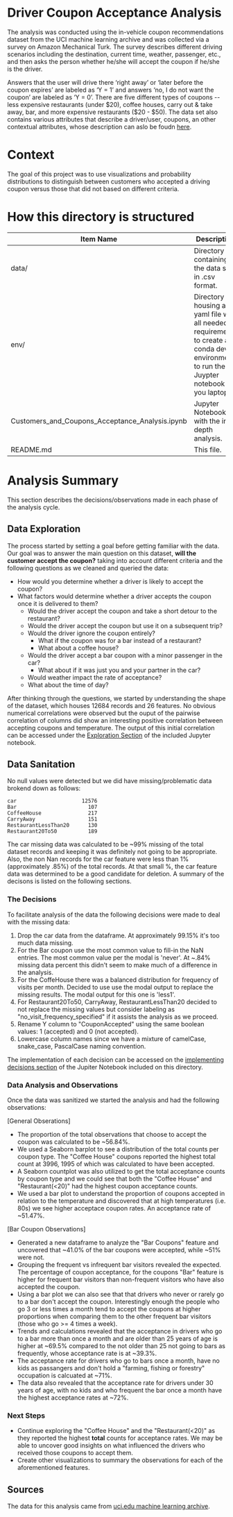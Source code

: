 # Driver Coupon Acceptance Analysis
The analysis was conducted using the in-vehicle coupon recommendations dataset from the UCI machine learning archive and was collected via a survey on Amazon Mechanical Turk. The survey describes different driving scenarios including the destination, current time, weather, passenger, etc., and then asks the person whether he/she will accept the coupon if he/she is the driver. 

Answers that the user will drive there ‘right away’ or ‘later before the coupon expires’ are labeled as ‘Y = 1’ and answers ‘no, I do not want the coupon’ are labeled as ‘Y = 0’. There are five different types of coupons -- less expensive restaurants (under $20), coffee houses, carry out & take away, bar, and more expensive restaurants ($20 - $50). The data set also contains various attributes that describe a driver/user, coupons, an other contextual attributes, whose description can aslo be foudn [here](https://archive.ics.uci.edu/ml/datasets/in-vehicle+coupon+recommendation#).


# Context
The goal of this project was to use visualizations and probability distributions to distinguish between customers who accepted a driving coupon versus those that did not based on different criteria.


# How this directory is structured 

| Item Name     | Description   |
| ------------- | ------------- |
| data/         | Directory containing the data set in .csv format. |
| env/          | Directory housing a yaml file with all needed requirements to create a conda dev environment to run the Juypter notebook on you laptop. |
| Customers_and_Coupons_Acceptance_Analysis.ipynb       | Jupyter Notebook with the in-depth analysis. |
| README.md     | This file. |

# Analysis Summary
This section describes the decisions/observations made in each phase of the analysis cycle.

## Data Exploration
The process started by setting a goal before getting familiar with the data. Our goal was to answer the main question on this dataset, **will the customer accept the coupon?** taking into account different criteria and the following questions as we cleaned and queried the data:

* How would you determine whether a driver is likely to accept the coupon?
* What factors would determine whether a driver accepts the coupon once it is delivered to them?
    * Would the driver accept the coupon and take a short detour to the restaurant?
    * Would the driver accept the coupon but use it on a subsequent trip?
    * Would the driver ignore the coupon entirely?
        * What if the coupon was for a bar instead of a restaurant?
        * What about a coffee house?
    * Would the driver accept a bar coupon with a minor passenger in the car?
        * What about if it was just you and your partner in the car?
    * Would weather impact the rate of acceptance?
    * What about the time of day?

After thinking through the questions, we started by understanding the shape of the dataset, which houses 12684 records and 26 features. No obvious numerical correlations were observed but the ouput of the pairwise correlation of columns did show an interesting positive correlation between accepting coupons and temperature. The output of this initial correlation can be accessed under the [Exploration Section](http://localhost:8888/notebooks/Customers_and_Coupons_Acceptance_Analysis.ipynb#Data-Exploration) of the included Jupyter notebook.

## Data Sanitation
No null values were detected but we did have missing/problematic data brokend down as follows:
```
car                     12576
Bar                       107
CoffeeHouse               217
CarryAway                 151
RestaurantLessThan20      130
Restaurant20To50          189
```
The car missing data was calculated to be ~99% missing of the total dataset records and keeping it was definitely not going to be appropriate. Also, the non Nan records for the car feature were less than 1% (approximately .85%) of the total records. At that small %, the car feature data was determined to be a good candidate for deletion. A summary of the decisons is listed on the following sections.

### The Decisions
To facilitate analysis of the data the following decisions were made to deal with the missing data:

1. Drop the car data from the dataframe. At approximately 99.15% it's too much data missing.
2. For the Bar coupon use the most common value to fill-in the NaN entries. The most common value per the modal is 'never'. At ~.84% missing data percent this didn't seem to make much of a difference in the analysis.
3. For the CoffeHouse there was a balanced distribution for frequency of visits per month. Decided to use use the modal output to replace the missing results. The modal output for this one is 'less1'.
4. For Restaurant20To50, CarryAway, RestaurantLessThan20 decided to not replace the missing values but consider labeling as "no_visit_frequency_specified" if it assists the analysis as we proceed.
5. Rename Y column to "CouponAccepted" using the same boolean values: 1 (accepted) and 0 (not accepted).
6. Lowercase column names since we have a mixture of camelCase, snake_case, PascalCase naming convention.

The implementation of each decision can be accessed on the [implementing decisions section](http://localhost:8888/notebooks/Customers_and_Coupons_Acceptance_Analysis.ipynb#Implementing-the-decisions) of the Jupiter Notebook included on this directory.

### Data Analysis and Observations
Once the data was sanitized we started the analysis and had the following observations:

[General Obserations]
* The proportion of the total observations that choose to accept the coupon was calculated to be ~56.84%. 
* We used a Seaborn barplot to see a distribution of the total counts per coupon type. The "Coffee House" coupons reported the highest total count at 3996, 1995 of which was calculated to have been accepted.
* A Seaborn countplot was also utilized to get the total acceptance counts by coupon type and we could see that both the "Coffee House" and "Restaurant(<20)" had the highest coupon acceptance counts.
* We used a bar plot to understand the proportion of coupons accepted in relation to the temperature and discovered that at high temperatures (i.e. 80s) we see higher acceptace coupon rates. An acceptance rate of ~51.47%.

[Bar Coupon Observations]
* Generated a new dataframe to analyze the "Bar Coupons" feature and uncovered that ~41.0% of the bar coupons were accepted, while ~51% were not.
* Grouping the frequent vs infrequent bar visitors revealed the expected. The percentage of coupon acceptance, for the coupons "Bar" feature is higher for frequent bar visitors than non-frequent visitors who have also accepted the coupon.
*  Using a bar plot we can also see that that drivers who never or rarely go to a bar don't accept the coupon. Interestingly enough the people who go 3 or less times a month tend to accept the coupons at higher proportions when comparing them to the other frequent bar visitors (those who go >= 4 times a week). 
* Trends and calculations revealed that the acceptance in drivers who go to a bar more than once a month and are older than 25 years of age is higher at ~69.5% compared to the not older than 25 not going to bars as frequently, whose acceptance rate is at ~39.3%.
* The acceptance rate for drivers who go to bars once a month, have no kids as passangers and don't hold a "farming, fishing or forestry" occupation is calcuated at ~71%.
* The data also revealed that the acceptance rate for drivers under 30 years of age, with no kids and who frequent the bar once a month have the highest acceptance rates at ~72%.


### Next Steps
* Continue exploring the "Coffee House" and the "Restaurant(<20)" as they reported the highest **total** counts for acceptance rates. We may be able to uncover good insights on what influenced the drivers who received those coupons to accept them.
* Create other visualizations to summary the observations for each of the aforementioned features.



## Sources 
The data for this analysis came from [uci.edu machine learning archive](https://archive.ics.uci.edu/ml/datasets/in-vehicle+coupon+recommendation#).

